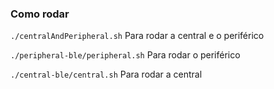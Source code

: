 ### Como rodar

`./centralAndPeripheral.sh` Para rodar a central e o periférico

`./peripheral-ble/peripheral.sh` Para rodar o periférico

`./central-ble/central.sh` Para rodar a central
